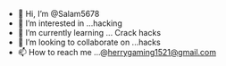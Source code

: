 - 👋 Hi, I’m @Salam5678
- 👀 I’m interested in ...hacking
- 🌱 I’m currently learning ... Crack hacks
- 💞️ I’m looking to collaborate on ...hacks
- 📫 How to reach me ...@herrygaming1521@gmail.com

<!---
Salam5678/Salam5678 is a ✨ special ✨ repository because its `README.md` (this file) appears on your GitHub profile.
You can click the Preview link to take a look at your changes.
--->
